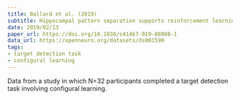 ```yaml
---
title: Ballard et al. (2019)
subtitle: Hippocampal pattern separation supports reinforcement learning
date: 2019/02/13
paper_url: https://doi.org/10.1038/s41467-019-08998-1
data_url: https://openneuro.org/datasets/ds001590
tags:
- target detection task
- configural learning
---
```


Data from a study in which N=32 participants completed a target detection task involving configural learning.
